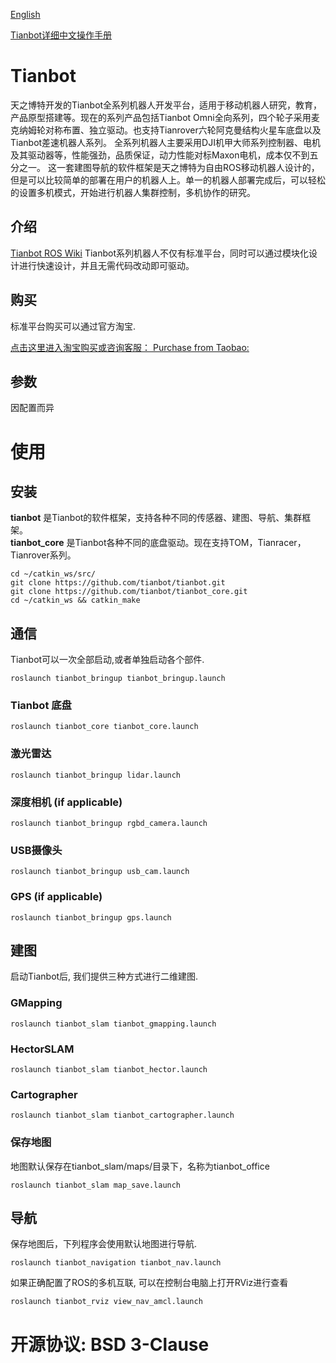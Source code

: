 [English](https://github.com/tianbot/tianbot/blob/master/README.md)  

[Tianbot详细中文操作手册](http://doc.tianbot.com/tianbot)  

# Tianbot
天之博特开发的Tianbot全系列机器人开发平台，适用于移动机器人研究，教育，产品原型搭建等。现在的系列产品包括Tianbot Omni全向系列，四个轮子采用麦克纳姆轮对称布置、独立驱动。也支持Tianrover六轮阿克曼结构火星车底盘以及Tianbot差速机器人系列。
全系列机器人主要采用DJI机甲大师系列控制器、电机及其驱动器等，性能强劲，品质保证，动力性能对标Maxon电机，成本仅不到五分之一。
这一套建图导航的软件框架是天之博特为自由ROS移动机器人设计的，但是可以比较简单的部署在用户的机器人上。单一的机器人部署完成后，可以轻松的设置多机模式，开始进行机器人集群控制，多机协作的研究。

## 介绍
[Tianbot ROS Wiki](https://wiki.ros.org/tianbot)
Tianbot系列机器人不仅有标准平台，同时可以通过模块化设计进行快速设计，并且无需代码改动即可驱动。

## 购买

标准平台购买可以通过官方淘宝.
 
[点击这里进入淘宝购买或咨询客服： Purchase from Taobao:](https://item.taobao.com/item.htm?id=615976514264)  


## 参数 

因配置而异

# 使用
## 安装
**tianbot** 是Tianbot的软件框架，支持各种不同的传感器、建图、导航、集群框架。  
**tianbot_core** 是Tianbot各种不同的底盘驱动。现在支持TOM，Tianracer，Tianrover系列。
```
cd ~/catkin_ws/src/
git clone https://github.com/tianbot/tianbot.git
git clone https://github.com/tianbot/tianbot_core.git
cd ~/catkin_ws && catkin_make
```

## 通信
Tianbot可以一次全部启动,或者单独启动各个部件.
```
roslaunch tianbot_bringup tianbot_bringup.launch
```
### Tianbot 底盘
```
roslaunch tianbot_core tianbot_core.launch
```

### 激光雷达
```
roslaunch tianbot_bringup lidar.launch
```

### 深度相机 (if applicable)
```
roslaunch tianbot_bringup rgbd_camera.launch
```

### USB摄像头
```
roslaunch tianbot_bringup usb_cam.launch
```

### GPS (if applicable)
```
roslaunch tianbot_bringup gps.launch
```

## 建图
启动Tianbot后, 我们提供三种方式进行二维建图.

### GMapping
```
roslaunch tianbot_slam tianbot_gmapping.launch
```
### HectorSLAM
```
roslaunch tianbot_slam tianbot_hector.launch
```
### Cartographer
```
roslaunch tianbot_slam tianbot_cartographer.launch
```
### 保存地图
地图默认保存在tianbot_slam/maps/目录下，名称为tianbot_office
```
roslaunch tianbot_slam map_save.launch
```

## 导航
保存地图后，下列程序会使用默认地图进行导航.
```
roslaunch tianbot_navigation tianbot_nav.launch
```
如果正确配置了ROS的多机互联, 可以在控制台电脑上打开RViz进行查看
```
roslaunch tianbot_rviz view_nav_amcl.launch
```

# 开源协议: BSD 3-Clause
